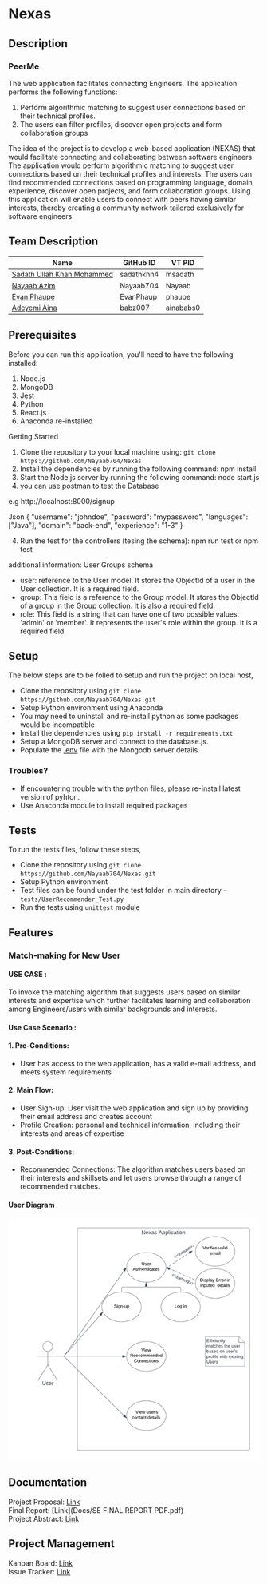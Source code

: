 # Nexas
## Description
### PeerMe 

The web application facilitates connecting Engineers. The application performs the following functions:

1. Perform algorithmic matching to suggest user connections based on their technical profiles. 
2. The users can filter profiles, discover open projects and form collaboration groups

The idea of the project is to develop a web-based application (NEXAS) that would facilitate connecting and collaborating between software engineers. The application would perform algorithmic matching to suggest user connections based on their technical profiles and interests. The users can find recommended connections based on programming language, domain, experience, discover open projects, and form collaboration groups. Using this application will enable users to connect with peers having similar interests, thereby creating a community network tailored exclusively for software engineers.

## Team Description
| Name                                                       | GitHub ID      | VT PID     |
| ---------------------------------------------------------  | -------------- | ---------- |
| [Sadath Ullah Khan Mohammed](https://github.com/sadathkhn4)| sadathkhn4     | msadath    |
| [Nayaab Azim](https://github.com/Nayaab704)                | Nayaab704      | Nayaab     |
| [Evan Phaupe](https://github.com/EvanPhaup)                | EvanPhaup      | phaupe     |
| [Adeyemi Aina](https://github.com/babz007)                 | babz007        | ainababs0  |



## Prerequisites
Before you can run this application, you'll need to have the following installed:

1. Node.js
2. MongoDB
3. Jest
4. Python
5. React.js
6. Anaconda re-installed


Getting Started
1. Clone the repository to your local machine using: `git clone https://github.com/Nayaab704/Nexas`
2. Install the dependencies by running the following command: npm install
3. Start the Node.js server by running the following command: node start.js
4. you can use postman to test the Database

e.g
http://localhost:8000/signup

Json
{
  "username": "johndoe",
  "password": "mypassword",
  "languages": ["Java"],
  "domain": "back-end",
  "experience": "1-3"
}


4. Run the test for the controllers (tesing the schema): npm run test or npm test




additional information: User Groups schema

- user:  reference to the User model. It stores the ObjectId of a user in the User collection. It is a required field.
- group: This field is a reference to the Group model. It stores the ObjectId of a group in the Group collection. It is also a required field.
- role: This field is a string that can have one of two possible values: 'admin' or 'member'. It represents the user's role within the group. It is a required field.


## Setup

The below steps are to be folled to setup and run the project on local host,

- Clone the repository using `git clone https://github.com/Nayaab704/Nexas.git`
- Setup Python environment using Anaconda
- You may need to uninstall and re-install python as some packages would be incompatible
- Install the dependencies using `pip install -r requirements.txt`
- Setup a MongoDB server and connect to the database.js.
- Populate the [.env](.env) file with the Mongodb server details.
  
### Troubles?
- If encountering trouble with the python files, please re-install latest version of pyhton.
- Use Anaconda module to install required packages


## Tests

To run the tests files, follow these steps,

- Clone the repository using `git clone https://github.com/Nayaab704/Nexas.git`
- Setup Python environment
- Test files can be found under the test folder in main directory - `tests/UserRecommender_Test.py`
- Run the tests using `unittest` module 

## Features

### Match-making for New User

#### USE CASE : 
To invoke the matching algorithm that suggests users based on similar interests and expertise  which further facilitates learning and collaboration among Engineers/users with similar backgrounds and interests.

#### Use Case Scenario : 

#### 1. Pre-Conditions:
- User has access to the web application, has a valid e-mail address, and meets system requirements

#### 2. Main Flow:
- User Sign-up: User visit the web application and sign up by providing their email address and creates account
- Profile Creation: personal and technical information, including their  interests and areas of expertise

#### 3. Post-Conditions:
- Recommended Connections: The algorithm matches users based on their interests and skillsets and let users browse through a range of recommended matches.


#### User Diagram

![Recommendations User Diagram](https://github.com/Nayaab704/Nexas/blob/main/Docs/User%20Diag.png)

## Documentation

Project Proposal: [Link](Docs/Proposal.pdf)   
Final Report: [Link](Docs/SE FINAL REPORT PDF.pdf)  
Project Abstract: [Link](Docs/Abstract_NEXAS.pdf)  

## Project Management

Kanban Board: [Link](https://github.com/users/Nayaab704/projects/3)  
Issue Tracker: [Link](https://github.com/Nayaab704/Nexas/issues)  

